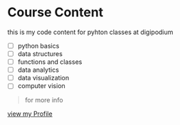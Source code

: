 # Course Content
this is my code content for pyhton classes at digipodium 
- [ ] python basics
- [ ] data structures
- [ ] functions and classes
- [ ] data analytics
- [ ] data visualization
- [ ] computer vision
 >for more info 
 


 [view my Profile](https://github.com/RayanAhmed2000)
